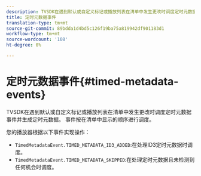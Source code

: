 ```yaml
---
description: TVSDK在遇到默认或自定义标记或播放列表在清单中发生更改时调度定时元数据事件并生成定时元数据。 事件按在清单中显示的顺序进行调度。
title: 定时元数据事件
translation-type: tm+mt
source-git-commit: 89bdda1d4bd5c126f19ba75a819942df901183d1
workflow-type: tm+mt
source-wordcount: '108'
ht-degree: 0%

---
```



# 定时元数据事件{#timed-metadata-events}

TVSDK在遇到默认或自定义标记或播放列表在清单中发生更改时调度定时元数据事件并生成定时元数据。 事件按在清单中显示的顺序进行调度。

您的播放器根据以下事件实现操作：

* `TimedMetadataEvent.TIMED_METADATA_ID3_ADDED`:在处理ID3定时元数据时调度。
* `TimedMetadataEvent.TIMED_METADATA_SKIPPED`:在处理定时元数据且未检测到任何机会时调度。

